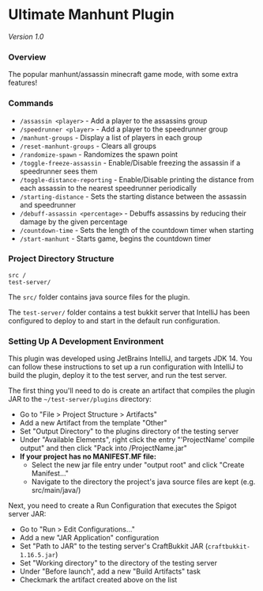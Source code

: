 # Ultimate Manhunt Plugin
*Version 1.0*
### Overview

The popular manhunt/assassin minecraft game mode, with some extra features!

<!-- 
TODO:
* Maybe use action bar for distance reporting?
* Report if assassin can see speedrunner?
* Make it so weather is always clear (toggle)
* Command to save current time so you can pick up later
* Improve randomize-spawn command
-->

### Commands

* `/assassin <player>` - Add a player to the assassins group
* `/speedrunner <player>` - Add a player to the speedrunner group
* `/manhunt-groups` - Display a list of players in each group
* `/reset-manhunt-groups` - Clears all groups 
* `/randomize-spawn` - Randomizes the spawn point
* `/toggle-freeze-assassin` - Enable/Disable freezing the assassin if a speedrunner sees them
* `/toggle-distance-reporting` - Enable/Disable printing the distance from each assassin to the nearest speedrunner periodically  
* `/starting-distance` - Sets the starting distance between the assassin and speedrunner
* `/debuff-assassin <percentage>` - Debuffs assassins by reducing their damage by the given percentage
* `/countdown-time` - Sets the length of the countdown timer when starting
* `/start-manhunt` - Starts game, begins the countdown timer

### Project Directory Structure

```
src /
test-server/
```

The `src/` folder contains java source files for the plugin.

The `test-server/` folder contains a test bukkit server that IntelliJ has been configured to deploy to and start in the default run configuration.

### Setting Up A Development Environment

This plugin was developed using JetBrains IntelliJ, and targets JDK 14. You can follow these instructions to set up a run configuration with IntelliJ to build the plugin, deploy it to the test server, and run the test server. 

The first thing you'll need to do is create an artifact that compiles the plugin JAR to the `~/test-server/plugins` directory:

* Go to "File > Project Structure > Artifacts"
* Add a new Artifact from the template "Other"
* Set "Output Directory" to the plugins directory of the testing server
* Under "Available Elements", right click the entry "'ProjectName' compile output" and then click "Pack into /ProjectName.jar"
* **If your project has no MANIFEST.MF file:**
  * Select the new jar file entry under "output root" and click "Create Manifest..."
  * Navigate to the directory the project's java source files are kept (e.g. src/main/java/)

Next, you need to create a Run Configuration that executes the Spigot server JAR:

* Go to "Run > Edit Configurations..."
* Add a new "JAR Application" configuration
* Set "Path to JAR" to the testing server's CraftBukkit JAR (`craftbukkit-1.16.5.jar`)
* Set "Working directory" to the directory of the testing server
* Under "Before launch", add a new "Build Artifacts" task
* Checkmark the artifact created above on the list

